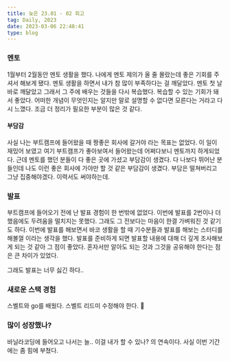 ```yaml
---
title: 늦은 23.01 - 02 회고
tag: Daily, 2023
date: 2023-03-06 22:48:41
type: blog
---
```


### 멘토

1월부터 2월동안 멘토 생활을 했다. 나에게 멘토 제의가 올 줄 몰랐는데 좋은 기회를 주셔서 해보게 됐다. 멘토 생활을 하면서 내가 참 많이 부족하다는 걸 깨달았다. 멘토 첫 날 바로 깨달았고 그래서 그 주에 배우는 것들을 다시 복습했다. 복습할 수 있는 기회가 돼서 좋았다.
어떠한 개념이 무엇인지는 알지만 말로 설명할 수 없다면 모른다는 거라고 다시 느꼈다. 조금 더 정리가 필요한 부분이 많은 것 같다.

#### 부담감

사실 나는 부트캠프에 들어왔을 때 짱좋은 회사에 갈거야 라는 목표는 없었다. 이 일이 재밌어 보였고 여기 부트캠프가 좋아보여서 들어왔는데 어쩌다보니 멘토까지 하게되었다. 근데 멘토를 했던 분들이 다 좋은 곳에 가셨고 부담감이 생겼다. 다 나보다 뛰어난 분들인데 나도 이런 좋은 회사에 가야만 할 것 같은 부담감이 생겼다. 부담은 떨쳐버리고 그냥 집중해야겠다. 이력서도 써야하는데.

### 발표

부트캠프에 들어오기 전에 난 발표 경험이 한 번밖에 없었다. 이번에 발표를 2번이나 더 했음에도 두려움을 떨치지는 못했다. 그래도 그 전보다는 마음이 한결 가벼워진 것 같기도 하다. 이번에 발표를 해보면서 바코 생활을 할 때 기수분들과 발표를 해보는 스터디를 해볼껄 이라는 생각을 했다. 발표를 준비하게 되면 발표할 내용에 대해 더 깊게 조사해보게 되는 것 같아 그 점이 좋았다. 혼자서만 알아도 되는 것과 그것을 공유해야 한다는 점은 큰 차이가 있었다.

그래도 발표는 너무 싫긴 하다..

### 새로운 스택 경험

스벨트와 go를 배웠다.
스벨트 리드미 수정해야 한다. 🥹

### 많이 성장했나?

바닐라코딩에 들어오고 나서는 늘.. 이걸 내가 할 수 있나? 의 연속이다. 사실 이번 기간에는 좀 힘에 부쳤다.
